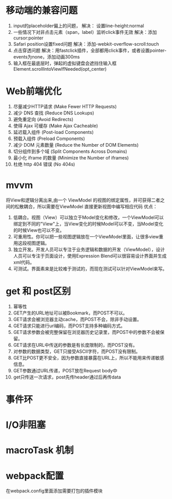# 移动端的兼容问题
1. input的placeholder偏上的问题，
解决： 设置line-height:normal
2. 一些情况下对非点击元素（span，label）监听click事件无效
解决：添加cursor:pointer
3. Safari position设置fixed问题
解决：添加-webkit-overflow-scroll:touch
4. 点击穿透问题
解决：用fastclick插件，全部都用click事件，或者设置pointer-events为none，添加动画300ms
5. 输入框在最底层时，弹起的虚拟键盘会遮挡住输入框
Element.scrollIntoViewIfNeeded(opt_center)


# Web前端优化
1. 尽量减少HTTP请求 (Make Fewer HTTP Requests)
2. 减少 DNS 查找 (Reduce DNS Lookups)
3. 避免重定向 (Avoid Redirects)
4. 使得 Ajax 可缓存 (Make Ajax Cacheable)
5. 延迟载入组件 (Post-load Components)
6. 预载入组件 (Preload Components)
7. 减少 DOM 元素数量 (Reduce the Number of DOM Elements)
8. 切分组件到多个域 (Split Components Across Domains)
9. 最小化 iframe 的数量 (Minimize the Number of iframes)
10. 杜绝 http 404 错误 (No 404s)

# mvvm
将View和逻辑分离出来,由一个 ViewModel 的视图的绑定属性，并可获得二者之间的松散耦合，所以需要在ViewModel 直接更新视图中编写相应代码
优点：
1. 低耦合。视图（View）可以独立于Model变化和修改，一个ViewModel可以绑定到不同的"View"上，当View变化的时候Model可以不变，当Model变化的时候View也可以不变。
2. 可重用性。你可以把一些视图逻辑放在一个ViewModel里面，让很多view重用这段视图逻辑。
3. 独立开发。开发人员可以专注于业务逻辑和数据的开发（ViewModel），设计人员可以专注于页面设计，使用Expression Blend可以很容易设计界面并生成xml代码。
4. 可测试。界面素来是比较难于测试的，而现在测试可以针对ViewModel来写。

# get 和 post区别
1. 幂等性
2. GET产生的URL地址可以被Bookmark，而POST不可以。
3. GET请求会被浏览器主动cache，而POST不会，除非手动设置。
4. GET请求只能进行url编码，而POST支持多种编码方式。
5. GET请求参数会被完整保留在浏览器历史记录里，而POST中的参数不会被保留。
6. GET请求在URL中传送的参数是有长度限制的，而POST没有。
7. 对参数的数据类型，GET只接受ASCII字符，而POST没有限制。
8. GET比POST更不安全，因为参数直接暴露在URL上，所以不能用来传递敏感信息。
9. GET参数通过URL传递，POST放在Request body中
10. get只传送一次请求，post先传header通过后再传data

# 事件环

# I/O非阻塞

# macroTask 机制

# webpack配置
在webpack.config里面添加需要打包的插件模块
